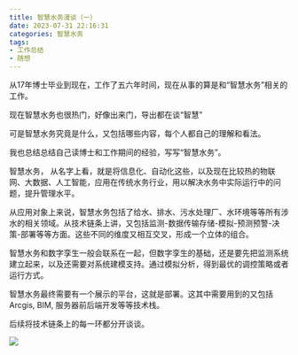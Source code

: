 ```yaml
---
title: 智慧水务漫谈（一）
date: 2023-07-31 22:16:31
categories: 智慧水务
tags:
- 工作总结
- 随想
---
```


从17年博士毕业到现在，工作了五六年时间，现在从事的算是和“智慧水务”相关的工作。

现在智慧水务也很热门，好像出来门，导出都在谈“智慧”

可是智慧水务究竟是什么，又包括哪些内容，每个人都自己的理解和看法。

我也总结总结自己读博士和工作期间的经验，写写“智慧水务”。

智慧水务， 从名字上看，就是将信息化、自动化这些，以及现在比较热的物联网、大数据、人工智能，应用在传统水务行业，用以解决水务中实际运行中的问题，提升管理水平。

从应用对象上来说，智慧水务包括了给水、排水、污水处理厂、水环境等等所有涉水的相关领域。从技术链条上讲，又包括监测-数据传输存储-模拟-预测预警-决策-部署等等方面。这些不同的维度又相互交叉，形成一个立体的组合。

智慧水务和数字孪生一般会联系在一起，但数字孪生的基础，还是要先把监测系统建立起来，以及还需要对系统建模支持。通过模拟分析，得到最优的调控策略或者运行方式。

智慧水务最终需要有一个展示的平台，这就是部署。这其中需要用到的又包括Arcgis, BIM, 服务器前后端开发等等技术栈。

后续将技术链条上的每一环都分开谈谈。

![](智慧水务.png)

